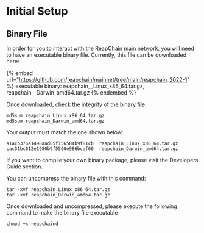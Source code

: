 # Initial Setup

## Binary File

In order for you to interact with the ReapChain main network, you will need to have an executable binary file. Currently, this file can be downloaded here:

{% embed url="https://github.com/reapchain/mainnet/tree/main/reapchain_2022-1" %}
executable binary: reapchain\_\_Linux\_x86\_64.tar.gz, reapchain\_\_Darwin\_amd64.tar.gz
{% endembed %}

Once downloaded, check the integrity of the binary file:

```
md5sum reapchain_Linux_x86_64.tar.gz
md5sum reapchain_Darwin_amd64.tar.gz
```

Your output must match the one shown below:

```
a1acb376a1498aad05f156584b9f81cb  reapchain_Linux_x86_64.tar.gz
cac51bc612e1980b9f5560e986bcaf60  reapchain_Darwin_amd64.tar.gz
```

If you want to compile your own binary package, please visit the Developers Guide section.

You can uncompress the binary file with this command:

```
tar -xvf reapchain_Linux_x86_64.tar.gz
tar -xvf reapchain_Darwin_amd64.tar.gz 
```

Once downloaded and uncompressed, please execute the following command to make the binary file executable

```
chmod +x reapchaind
```
